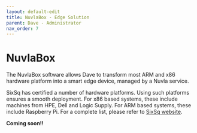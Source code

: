 ```yaml
---
layout: default-edit
title: NuvlaBox - Edge Solution
parent: Dave - Administrator
nav_order: 7
---
```


NuvlaBox
===============

The NuvlaBox software allows Dave to transform most ARM and x86 hardware platform into a smart edge device, managed by a Nuvla service.

SixSq has certified a number of hardware platforms. Using such platforms ensures a smooth deployment.  For x86 based systems, these include machines from HPE, Dell and Logic Supply. For ARM based systems, these include Raspberry Pi.  For a complete list, please refer to [SixSq website](https://sixsq.com/products-and-services/nuvlabox/tech-spec).

**Coming soon!!**

<!--
## Registration

...

Raspbian download: https://www.raspberrypi.org/downloads/raspbian/
Raspbian installation: https://www.raspberrypi.org/documentation/installation/installing-images/README.md
Raspbian enable SSH (Section 3.): https://www.raspberrypi.org/documentation/remote-access/ssh/ (modifié) 

Install Docker on Raspbian: https://docs.docker.com/install/linux/docker-ce/debian/#install-using-the-convenience-script:
curl -fsSL https://get.docker.com -o get-docker.sh
sudo sh get-docker.sh
sudo usermod -aG docker $USER

(exit and re-login to adjust user)

sudo apt install git


>> add to docker group

docker swarm init --advertise-addr 192.168.3.3

export HOST='raspberrypi-demo-local'
export HOSTNAME="${HOST}"
export HOST_ADDRESSES='192.168.3.3'

export NUVLA_ENDPOINT=192.168.3.1
export NUVLABOX_UUID=_____CHANGE_ME______

sudo apt install git
git clone https://github.com/nuvlabox/deployment.git
cd deployment

docker stack deploy -c docker-compose.onpremise.yml nuvlabox










>>>>>>

docker swarm init --advertise-addr 192.168.3.3

export HOST='raspberrypi-demo-local'
export HOSTNAME="${HOST}"
export HOST_ADDRESSES='192.168.3.3'

export NUVLA_ENDPOINT=192.168.3.1
export NUVLABOX_UUID=7b717a6a-e26d-4e64-86e2-40adef93cce8
docker stack deploy -c docker-compose.onpremise.yml nuvlabox



docker swarm init --advertise-addr 10.0.128.98

export HOST='raspberrypi-demo-remote'
export HOSTNAME="${HOST}"
export HOST_ADDRESSES='10.0.128.98'

export NUVLA_ENDPOINT=nuvla.io
export NUVLABOX_UUID=fc1190b8-1db1-4bd0-99dd-d0c51ca96bb9

docker stack deploy -c docker-compose.onpremise.yml nuvlabox




docker swarm init --advertise-addr 10.0.128.99

export HOST='nuvlabox-alfred-werner-demo-remote'
export HOSTNAME="${HOST}"
export HOST_ADDRESSES='10.0.128.99'

export NUVLA_ENDPOINT=nuvla.io
export NUVLABOX_UUID=f8a62930-f287-4946-9e22-e4297a7b81cf

docker stack deploy -c docker-compose.onpremise.yml nuvlabox



>>>>


Set static ip:

in /etc/dhcpcd.conf

# LAN (RJ45)
profile static_eth0
static ip_address=192.168.3.3/24
#static routers=192.168.3.1
#static domain_name_servers=192.168.3.1 8.8.8.8 8.8.4.4

interface eth0
fallback static_eth0


# WLAN (WiFi)
profile static_wlan0
static ip_address=192.168.2.3/24
static routers=192.168.2.1
static domain_name_servers=192.168.2.1 8.8.8.8 8.8.4.4

interface wlan0
fallback static_wlan0

-->
